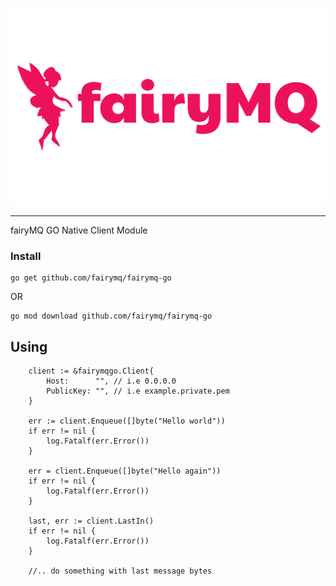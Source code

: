 ![fairymq.png](images%2Ffairymq.png)
*****************
fairyMQ GO Native Client Module

### Install
```
go get github.com/fairymq/fairymq-go
```
OR
```
go mod download github.com/fairymq/fairymq-go
```

## Using
``` 
	client := &fairymqgo.Client{
		Host:      "", // i.e 0.0.0.0
		PublicKey: "", // i.e example.private.pem
	}

	err := client.Enqueue([]byte("Hello world"))
	if err != nil {
		log.Fatalf(err.Error())
	}

	err = client.Enqueue([]byte("Hello again"))
	if err != nil {
		log.Fatalf(err.Error())
	}

	last, err := client.LastIn()
	if err != nil {
		log.Fatalf(err.Error()) 
	}
	
	//.. do something with last message bytes
```
